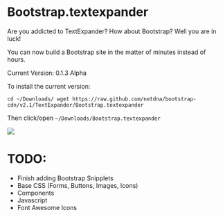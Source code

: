 Bootstrap.textexpander
====

Are you addicted to TextExpander?  How about Bootstrap? Well you are in luck!

You can now build a Bootstrap site in the matter of minutes instead of hours.

Current Version: 0.1.3 Alpha

To install the current version:

`cd ~/Downloads/ wget https://raw.github.com/netdna/bootstrap-cdn/v2.1/TextExpander/Bootstrap.textexpander`

Then click/open `~/Downloads/Bootstrap.textexpander` 

<img src="https://raw.github.com/netdna/bootstrap-cdn/v2.1/TextExpander/Bootstrap.TextExpander.png" />

TODO:
====
* Finish adding Bootstrap Snipplets
 * Base CSS (Forms, Buttons, Images, Icons)
 * Components
 * Javascript
 * Font Awesome Icons

